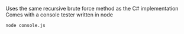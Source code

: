 ﻿
Uses the same recursive brute force method as the C\# implementation
Comes with a console tester written in node

```
node console.js
```

